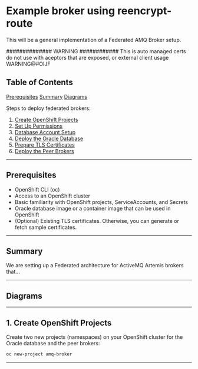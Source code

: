 # Example broker using reencrypt-route

This will be a general implementation of a Federated AMQ Broker setup.



############## WARNING ############
This is auto managed certs do not use with aceptors that are exposed, or external client usage WARNING@#OIJF

## Table of Contents

   [Prerequisites](#prerequisites)
   [Summary](#summary)
   [Diagrams](#diagrams)

Steps to deploy federated brokers:

1. [Create OpenShift Projects](#1-create-openshift-projects)  
2. [Set Up Permissions](#2-setup-oracle-permissions)  
3. [Database Account Setup](#3-database-setup)  
4. [Deploy the Oracle Database](#4-deploy-the-oracle-database)   
5. [Prepare TLS Certificates](#5-certs)  
6. [Deploy the Peer Brokers](#6-deploying-the-peer-brokers)    

---

## Prerequisites

- OpenShift CLI (oc)  
- Access to an OpenShift cluster  
- Basic familiarity with OpenShift projects, ServiceAccounts, and Secrets  
- Oracle database image or a container image that can be used in OpenShift  
- (Optional) Existing TLS certificates. Otherwise, you can generate or fetch sample certificates.  

---


## Summary

We are setting up a Federated architecture for ActiveMQ Artemis brokers that...

---

## Diagrams



---

## 1. Create OpenShift Projects

Create two new projects (namespaces) on your OpenShift cluster for the Oracle database and the peer brokers:

```bash
oc new-project amq-broker
```

---


